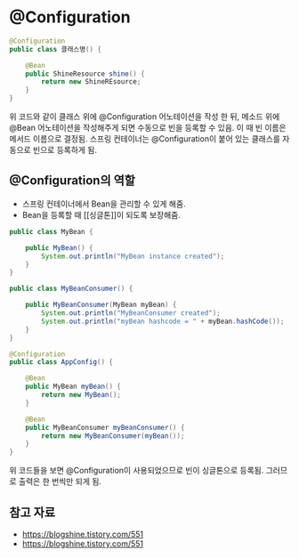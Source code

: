 # @Configuration 
```java
@Configuration
public class 클래스명() {

	@Bean
	public ShineResource shine() {
		return new ShineREsource;
	}
}
```
위 코드와 같이 클래스 위에 @Configuration 어노테이션을 작성 한 뒤, 메소드 위에 @Bean 어노테이션을 작성해주게 되면 수동으로 빈을 등록할 수 있음. 이 때 빈 이름은 메서드 이름으로 결정됨.
스프링 컨테이너는 @Configuration이 붙어 있는 클래스를 자동으로 빈으로 등록하게 됨.
## @Configuration의 역할
- 스프링 컨테이너에서 Bean을 관리할 수 있게 해줌.
- Bean을 등록할 때 [[싱글톤]]이 되도록 보장해줌.
```java
public class MyBean {

	public MyBean() {
		System.out.println("MyBean instance created");
	}
}
```
```java
public class MyBeanConsumer() {

	public MyBeanConsumer(MyBean myBean) {
		System.out.println("MyBeanConsumer created");
		System.out.println("myBean hashcode = " + myBean.hashCode());
	}
}
```
```java
@Configuration
public class AppConfig() {

	@Bean
	public MyBean myBean() {
		return new MyBean();
	}

	@Bean
	public MyBeanConsumer myBeanConsumer() {
		return new MyBeanConsumer(myBean());
	}
}
```
위 코드들을 보면 @Configuration이 사용되었으므로 빈이 싱글톤으로 등록됨. 그러므로 출력은 한 번씩만 되게 됨.
## 참고 자료
- https://blogshine.tistory.com/551
- https://blogshine.tistory.com/551
